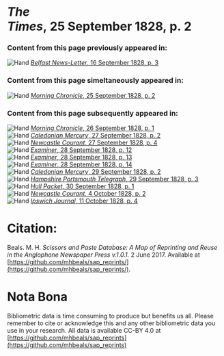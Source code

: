 # *The Times*, 25 September 1828, p. 2  
  
### Content from this page previously appeared in:  
![Hand](http://scissorsandpaste.net/wp-content/uploads/2017/06/smallhandpointer.png) [*Belfast News-Letter*, 16 September 1828, p. 3](https://mhbeals.github.io/sap_html/Belfast-News-Letter/Belfast-News-Letter-16-September-1828-p-3)  
  
### Content from this page simeltaneously appeared in:  
![Hand](http://scissorsandpaste.net/wp-content/uploads/2017/06/smallhandpointer.png) [*Morning Chronicle*, 25 September 1828, p. 2](https://mhbeals.github.io/sap_html/Morning-Chronicle/Morning-Chronicle-25-September-1828-p-2)  
  
### Content from this page subsequently appeared in:  
![Hand](http://scissorsandpaste.net/wp-content/uploads/2017/06/smallhandpointer.png) [*Morning Chronicle*, 26 September 1828, p. 1](https://mhbeals.github.io/sap_html/Morning-Chronicle/Morning-Chronicle-26-September-1828-p-1)  
![Hand](http://scissorsandpaste.net/wp-content/uploads/2017/06/smallhandpointer.png) [*Caledonian Mercury*, 27 September 1828, p. 2](https://mhbeals.github.io/sap_html/Caledonian-Mercury/Caledonian-Mercury-27-September-1828-p-2)  
![Hand](http://scissorsandpaste.net/wp-content/uploads/2017/06/smallhandpointer.png) [*Newcastle Courant*, 27 September 1828, p. 4](https://mhbeals.github.io/sap_html/Newcastle-Courant/Newcastle-Courant-27-September-1828-p-4)  
![Hand](http://scissorsandpaste.net/wp-content/uploads/2017/06/smallhandpointer.png) [*Examiner*, 28 September 1828, p. 12](https://mhbeals.github.io/sap_html/Examiner/Examiner-28-September-1828-p-12)  
![Hand](http://scissorsandpaste.net/wp-content/uploads/2017/06/smallhandpointer.png) [*Examiner*, 28 September 1828, p. 13](https://mhbeals.github.io/sap_html/Examiner/Examiner-28-September-1828-p-13)  
![Hand](http://scissorsandpaste.net/wp-content/uploads/2017/06/smallhandpointer.png) [*Examiner*, 28 September 1828, p. 14](https://mhbeals.github.io/sap_html/Examiner/Examiner-28-September-1828-p-14)  
![Hand](http://scissorsandpaste.net/wp-content/uploads/2017/06/smallhandpointer.png) [*Caledonian Mercury*, 29 September 1828, p. 2](https://mhbeals.github.io/sap_html/Caledonian-Mercury/Caledonian-Mercury-29-September-1828-p-2)  
![Hand](http://scissorsandpaste.net/wp-content/uploads/2017/06/smallhandpointer.png) [*Hampshire Portsmouth Telegraph*, 29 September 1828, p. 3](https://mhbeals.github.io/sap_html/Hampshire-Portsmouth-Telegraph/Hampshire-Portsmouth-Telegraph-29-September-1828-p-3)  
![Hand](http://scissorsandpaste.net/wp-content/uploads/2017/06/smallhandpointer.png) [*Hull Packet*, 30 September 1828, p. 1](https://mhbeals.github.io/sap_html/Hull-Packet/Hull-Packet-30-September-1828-p-1)  
![Hand](http://scissorsandpaste.net/wp-content/uploads/2017/06/smallhandpointer.png) [*Newcastle Courant*, 4 October 1828, p. 2](https://mhbeals.github.io/sap_html/Newcastle-Courant/Newcastle-Courant-4-October-1828-p-2)  
![Hand](http://scissorsandpaste.net/wp-content/uploads/2017/06/smallhandpointer.png) [*Ipswich Journal*, 11 October 1828, p. 4](https://mhbeals.github.io/sap_html/Ipswich-Journal/Ipswich-Journal-11-October-1828-p-4)  


# Citation: 

Beals. M. H. *Scissors and Paste Database: A Map of Reprinting and Reuse in the Anglophone Newspaper Press v.1.0.1.* 2 June 2017. Available at [https://github.com/mhbeals/sap_reprints/](https://github.com/mhbeals/sap_reprints/). 

# Nota Bona

Bibliometric data is time consuming to produce but benefits us all. Please remember to cite or acknowledge this and any other bibliometric data you use in your research. All data is available CC-BY 4.0 at [https://github.com/mhbeals/sap_reprints](https://github.com/mhbeals/sap_reprints)